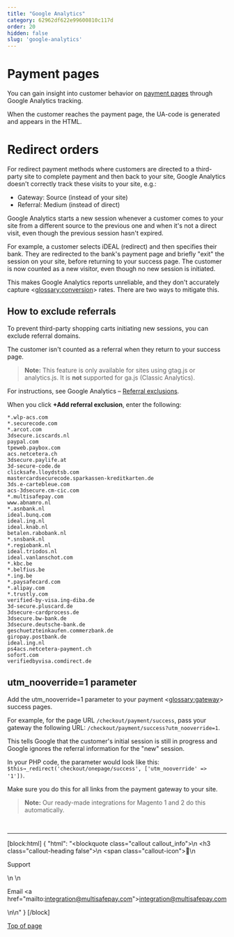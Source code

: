 ```yaml
---
title: "Google Analytics"
category: 62962df622e99600810c117d
order: 20
hidden: false
slug: 'google-analytics'
---
```

# Payment pages

You can gain insight into customer behavior on [payment pages](/docs/payment-pages/) through Google Analytics tracking.

When the customer reaches the payment page, the UA-code is generated and appears in the HTML.

# Redirect orders
For redirect payment methods where customers are directed to a third-party site to complete payment and then back to your site, Google Analytics doesn't correctly track these visits to your site, e.g.:

- Gateway: Source (instead of your site) 
- Referral: Medium (instead of direct) 

Google Analytics starts a new session whenever a customer comes to your site from a different source to the previous one and when it's not a direct visit, even though the previous session hasn't expired.

For example, a customer selects iDEAL (redirect) and then specifies their bank. They are redirected to the bank's payment page and briefly "exit" the session on your site, before returning to your success page. The customer is now counted as a new visitor, even though no new session is initiated.

This makes Google Analytics reports unreliable, and they don't accurately capture <<glossary:conversion>> rates. There are two ways to mitigate this.

## How to exclude referrals

To prevent third-party shopping carts initiating new sessions, you can exclude referral domains. 

The customer isn't counted as a referral when they return to your success page. 

> **Note:** This feature is only available for sites using gtag.js or analytics.js. It is **not** supported for ga.js (Classic Analytics).

For instructions, see Google Analytics – [Referral exclusions](https://support.google.com/analytics/answer/2795830).

When you click **+Add referral exclusion**, enter the following:

```
*.wlp-acs.com
*.securecode.com
*.arcot.com
3dsecure.icscards.nl
paypal.com
tpeweb.paybox.com
acs.netcetera.ch
3dsecure.paylife.at
3d-secure-code.de
clicksafe.lloydstsb.com
mastercardsecurecode.sparkassen-kreditkarten.de
3ds.e-cartebleue.com
acs-3dsecure.cm-cic.com
*.multisafepay.com
www.abnamro.nl
*.asnbank.nl
ideal.bunq.com
ideal.ing.nl
ideal.knab.nl
betalen.rabobank.nl
*.snsbank.nl
*.regiobank.nl
ideal.triodos.nl
ideal.vanlanschot.com
*.kbc.be
*.belfius.be
*.ing.be
*.paysafecard.com
*.alipay.com
*.trustly.com
verified-by-visa.ing-diba.de
3d-secure.pluscard.de
3dsecure-cardprocess.de
3dsecure.bw-bank.de
3dsecure.deutsche-bank.de
geschuetzteinkaufen.commerzbank.de
giropay.postbank.de
ideal.ing.nl
ps4acs.netcetera-payment.ch
sofort.com
verifiedbyvisa.comdirect.de
```

## utm_nooverride=1 parameter

Add the utm_nooverride=1 parameter to your payment <<glossary:gateway>> success pages. 

For example, for the page URL `/checkout/payment/success`, pass your gateway the following URL: `/checkout/payment/success?utm_nooverride=1`. 

This tells Google that the customer's initial session is still in progress and Google ignores the referral information for the "new" session. 

In your PHP code, the parameter would look like this: `$this→_redirect('checkout/onepage/success', ['utm_nooverride' => '1'])`.

Make sure you do this for all links from the payment gateway to your site.

> **Note:** Our ready-made integrations for Magento 1 and 2 do this automatically. 
<br>

---

[block:html]
{
  "html": "<blockquote class=\"callout callout_info\">\n    <h3 class=\"callout-heading false\">\n        <span class=\"callout-icon\">💬</span>\n        <p>Support</p>\n    </h3>\n    <p>Email <a href=\"mailto:integration@multisafepay.com\">integration@multisafepay.com</a></p>\n</blockquote>\n"
}
[/block]

[Top of page](#)